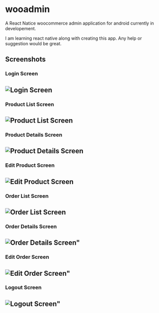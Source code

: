 # wooadmin
A React Natice woocommerce admin application for android currently in developement.

I am learning react native along with creating this app.
Any help or suggestion would be great.

## Screenshots
### **Login Screen**
![Login Screen](/screenshots/login.png?raw=true "Login Screen")
---
### **Product List Screen**
![Product List Screen](/screenshots/product-list.png?raw=true "Product List Screen")
---
### **Product Details Screen**
![Product Details Screen](/screenshots/product-details.png?raw=true "Product Details Screen")
---
### **Edit Product Screen**
![Edit Product Screen](/screenshots/edit-product.png?raw=true "Edit Product Screen")
---
### **Order List Screen**
![Order List Screen](/screenshots/order-list.png?raw=true "Order List Screen")
---
### **Order Details Screen**
![Order Details Screen"](/screenshots/order-details.png?raw=true "Order Details Screen")
---
### **Edit Order Screen**
![Edit Order Screen"](/screenshots/edit-order.png?raw=true "Edit Order Screen")
---
### **Logout Screen**
![Logout Screen"](/screenshots/logout.png?raw=true "Logout Screen")
---

